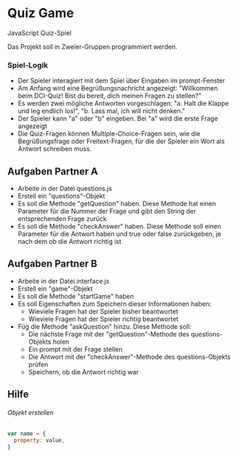 # Quiz Game
JavaScript Quiz-Spiel

Das Projekt soll in Zweier-Gruppen programmiert werden.

### Spiel-Logik
- Der Spieler interagiert mit dem Spiel über Eingaben im prompt-Fenster
- Am Anfang wird eine Begrüßungsnachricht angezeigt: "Willkommen beim DCI-Quiz! Bist du bereit, dich meinen Fragen zu stellen?"
- Es werden zwei mögliche Antworten vorgeschlagen: "a. Halt die Klappe und leg endlich los!", "b. Lass mal, ich will nicht denken."
- Der Spieler kann "a" oder "b" eingeben. Bei "a" wird die erste Frage angezeigt
- Die Quiz-Fragen können Multiple-Choice-Fragen sein, wie die Begrüßungsfrage oder Freitext-Fragen, für die der Spieler ein Wort als Antwort schreiben muss.


## Aufgaben Partner A
- Arbeite in der Datei questions.js
- Erstell ein "questions"-Objekt
- Es soll die Methode "getQuestion" haben. Diese Methode hat einen Parameter für die Nummer der Frage und gibt den String der entsprechenden Frage zurück
- Es soll die Methode "checkAnswer" haben. Diese Methode soll einen Parameter für die Antwort haben und true oder false zurückgeben, je nach dem ob die Antwort richtig ist

## Aufgaben Partner B
- Arbeite in der Datei interface.js
- Erstell ein "game"-Objekt
- Es soll die Methode "startGame" haben
- Es soll Eigenschaften zum Speichern dieser Informationen haben:
  - Wieviele Fragen hat der Spieler bisher beantwortet
  - Wieviele Fragen hat der Spieler richtig beantwortet
- Füg die Methode "askQuestion" hinzu. Diese Methode soll:
  - Die nächste Frage mit der "getQuestion"-Methode des questions-Objekts holen
  - Ein prompt mit der Frage stellen
  - Die Antwort mit der "checkAnswer"-Methode des questions-Objekts prüfen
  - Speichern, ob die Antwort richtig war

## Hilfe
###### Objekt erstellen
```javascript
var name = {
  property: value,
}
```
